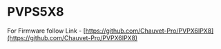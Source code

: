 # PVPS5X8

For Firmware follow Link - [https://github.com/Chauvet-Pro/PVPX6IPX8](https://github.com/Chauvet-Pro/PVPX6IPX8)
